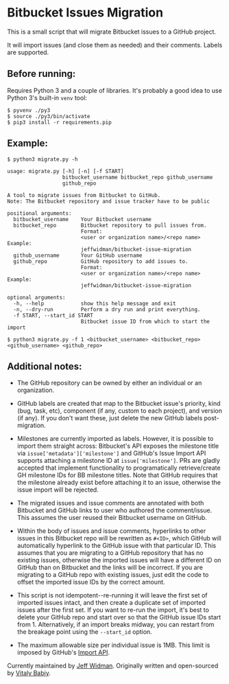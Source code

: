 # Bitbucket Issues Migration

This is a small script that will migrate Bitbucket issues to a GitHub project.

It will import issues (and close them as needed) and their comments. Labels
are supported.

## Before running:

Requires Python 3 and a couple of libraries. It's probably a good idea to use
Python 3's built-in `venv` tool:

    $ pyvenv ./py3
    $ source ./py3/bin/activate
    $ pip3 install -r requirements.pip

## Example:

    $ python3 migrate.py -h

    usage: migrate.py [-h] [-n] [-f START]
                      bitbucket_username bitbucket_repo github_username
                      github_repo

    A tool to migrate issues from Bitbucket to GitHub.
    Note: The Bitbucket repository and issue tracker have to be public

    positional arguments:
      bitbucket_username    Your Bitbucket username
      bitbucket_repo        Bitbucket repository to pull issues from.
                            Format:
                            <user or organization name>/<repo name> Example:
                            jeffwidman/bitbucket-issue-migration
      github_username       Your GitHub username
      github_repo           GitHub repository to add issues to.
                            Format:
                            <user or organization name>/<repo name> Example:
                            jeffwidman/bitbucket-issue-migration

    optional arguments:
      -h, --help            show this help message and exit
      -n, --dry-run         Perform a dry run and print everything.
      -f START, --start_id START
                            Bitbucket issue ID from which to start the import

    $ python3 migrate.py -f 1 <bitbucket_username> <bitbucket_repo> <github_username> <github_repo>

## Additional notes:

* The GitHub repository can be owned by either an individual or an organization.

* GitHub labels are created that map to the Bitbucket issue's priority, kind
(bug, task, etc), component (if any, custom to each project), and version (if
any). If you don't want these, just delete the new GitHub labels post-migration.

* Milestones are currently imported as labels. However, it is possible to
import them straight across: Bitbucket's API exposes the milestone title via
`issue['metadata']['milestone']` and GitHub's Issue Import API supports
attaching a milestone ID at `issue['milestone']`. PRs are gladly accepted that
implement functionality to programatically retrieve/create GH milestone IDs
for BB milestone titles. Note that GitHub requires that the milestone already
exist before attaching it to an issue, otherwise the issue import will be
rejected.

* The migrated issues and issue comments are annotated with both Bitbucket and
GitHub links to user who authored the comment/issue. This assumes the user
reused their Bitbucket username on GitHub.

* Within the body of issues and issue comments, hyperlinks to other issues
in this Bitbucket repo will be rewritten as `#<ID>`, which GitHub will
automatically hyperlink to the GitHub issue with that particular ID. This
assumes that you are migrating to a GitHub repository that has no existing
issues, otherwise the imported issues will have a different ID on GitHub than
on Bitbucket and the links will be incorrect. If you are migrating to a GitHub
repo with existing issues, just edit the code to offset the imported issue IDs
by the correct amount.

* This script is not idempotent--re-running it will leave the first set of
imported issues intact, and then create a duplicate set of imported issues after
the first set. If you want to re-run the import, it's best to delete your GitHub
repo and start over so that the GitHub issue IDs start from 1. Alternatively, if
an import breaks midway, you can restart from the breakage point using the
`--start_id` option.

* The maximum allowable size per individual issue is 1MB. This limit is
imposed by GitHub's
[Import API](https://gist.github.com/jonmagic/5282384165e0f86ef105).



Currently maintained by [Jeff Widman](http://www.jeffwidman.com/).
Originally written and open-sourced by [Vitaly Babiy](http://www.howsthe.com/).
